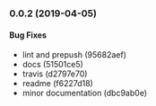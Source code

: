 <a name="0.0.2"></a>
### 0.0.2 (2019-04-05)


#### Bug Fixes

* lint and prepush (95682aef)
* docs (51501ce5)
* travis (d2797e70)
* readme (f6227d18)
* minor documentation (dbc9ab0e)

